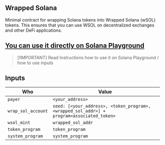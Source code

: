 ## Wrapped Solana

Minimal contract for wrapping Solana tokens into Wrapped Solana (wSOL) tokens.
This ensures that you can use WSOL on decentralized exchanges and other DeFi
applications.

## [You can use it directly on Solana Playground](https://beta.solpg.io/https://github.com/vikiival/wsol)

> [!IMPORTANT] Read Instructions how to use it on Solana Playground / how to use
> inputs

## Inputs

| Who                | Value                                                                                     |
| ------------------ | ----------------------------------------------------------------------------------------- |
| `payer`            | `<your_address>`                                                                          |
| `wrap_sol_account` | `seed: [<your_address>, <token_program>, <wrapped_sol_addr>] + program<associated_token>` |
| `wsol_mint`        | `wrapped_sol_addr`                                                                        |
| `token_program`    | `token_program`                                                                           |
| `system_program`   | `system_program`                                                                          |
